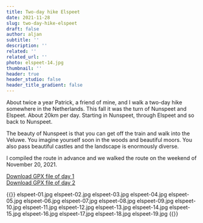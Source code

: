 ```yaml
---
title: Two-day hike Elspeet
date: 2021-11-28
slug: two-day-hike-elspeet
draft: false
author: aljan
subtitle: ''
description: ''
related: ''
related_url: ''
photo: elspeet-14.jpg
thumbnail: ''
header: true
header_studio: false
header_title_gradient: false
---
```


About twice a year Patrick, a friend of mine, and I walk a two-day hike somewhere in the Netherlands. This fall it was the turn of Nunspeet and Elspeet. About 20km per day. Starting in Nunspeet, through Elspeet and so back to Nunspeet.

The beauty of Nunspeet is that you can get off the train and walk into the Veluwe. You imagine yourself soon in the woods and beautiful moors. You also pass beautiful castles and the landscape is enormously diverse.

I compiled the route in advance and we walked the route on the weekend of November 20, 2021.

[Download GPX file of day 1](spetery-day-1.gpx)  
[Download GPX file of day 2](spetery-day-2.gpx)

{{<photos>}}
elspeet-01.jpg
elspeet-02.jpg
elspeet-03.jpg
elspeet-04.jpg
elspeet-05.jpg
elspeet-06.jpg
elspeet-07.jpg
elspeet-08.jpg
elspeet-09.jpg
elspeet-10.jpg
elspeet-11.jpg
elspeet-12.jpg
elspeet-13.jpg
elspeet-14.jpg
elspeet-15.jpg
elspeet-16.jpg
elspeet-17.jpg 
elspeet-18.jpg
elspeet-19.jpg
{{</photos>}}